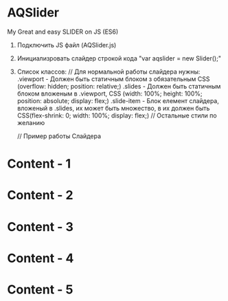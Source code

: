 # AQSlider
My Great and easy SLIDER on JS (ES6)

1. Подключить JS файл (AQSlider.js)
2. Инициализровать слайдер строкой кода "var aqslider = new Slider();"
3. Список классов:
    // Для нормальной работы слайдера нужны: 
    .viewport - Должен быть статичным блоком з обязательным CSS (overflow: hidden; position: relative;)
    .slides - Должен быть статичным блоком вложеным в .viewport, CSS (width: 100%; height: 100%; position: absolute; display: flex;)
    .slide-item - Блок елемент слайдера, вложеный в .slides, их может быть множество, в их должен быть CSS(flex-shrink: 0; width: 100%; display: flex;)
    // Остальные стили по желанию
    
   // Пример работы Слайдера
  
 <body>
	<div class="viewport">
		<div class="slides">
			<div class="slide-item">
				<h1>Content - 1</h1>
			</div>
			<div class="slide-item">
				<h1>Content - 2</h1>
			</div>
			<div class="slide-item">
				<h1>Content - 3</h1>
			</div>
			<div class="slide-item">
				<h1>Content - 4</h1>
			</div>
			<div class="slide-item">
				<h1>Content - 5</h1>
			</div>
		</div>
	</div>
    <script src="AQSlider.js"></script>
    <script>
      var aqslider = new Slider();
    </script>
	</body>
